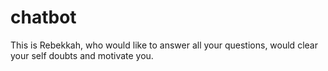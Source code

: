# chatbot
This is Rebekkah, who would like to answer all your questions, would clear your self doubts and motivate you.
